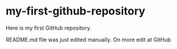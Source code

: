 # my-first-github-repository
Here is my first GitHub repository.

README.md file was just edited manually. On more edit at GitHub
